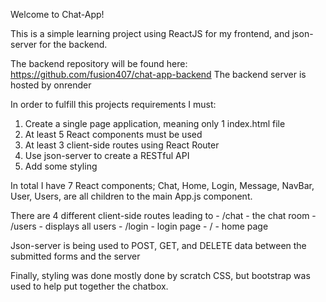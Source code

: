 Welcome to Chat-App!

This is a simple learning project using ReactJS for my frontend, and json-server for the backend.

The backend repository will be found here: https://github.com/fusion407/chat-app-backend
The backend server is hosted by onrender

In order to fulfill this projects requirements I must:

1) Create a single page application, meaning only 1 index.html file
2) At least 5 React components must be used
3) At least 3 client-side routes using React Router
4) Use json-server to create a RESTful API
5) Add some styling

In total I have 7 React components; Chat, Home, Login, Message, NavBar, User, Users, are all children to the main App.js component.

There are 4 different client-side routes leading to
    - /chat     -    the chat room
    - /users    -    displays all users
    - /login    -    login page
    - /         -    home page

Json-server is being used to POST, GET, and DELETE data between the submitted forms and the server

Finally, styling was done mostly done by scratch CSS, but bootstrap was used to help put together the chatbox.
